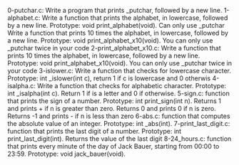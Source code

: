 0-putchar.c: Write a program that prints _putchar, followed by a new line.
1-alphabet.c: Write a function that prints the alphabet, in lowercase, followed by a new line. Prototype: void print_alphabet(void). Can only use _putchar
Write a function that prints 10 times the alphabet, in lowercase, followed by a new line. Prototype: void print_alphabet_x10(void). You can only use _putchar twice in your code
2-print_alphabet_x10.c: Write a function that prints 10 times the alphabet, in lowercase, followed by a new line. Prototype: void print_alphabet_x10(void). You can only use _putchar twice in your code
3-islower.c: Write a function that checks for lowercase character. Prototype: int _islower(int c), return 1 if c is lowercase and 0 otherwis
4-isalpha.c: Write a function that checks for alphabetic character. Prototype: int _isalpha(int c). Return 1 if is a letter and 0 if otherwise.
5-sign.c: function that prints the sign of a number. Prototype: int print_sign(int n). Returns 1 and prints + if n is greater than zero. Returns 0 and prints 0 if n is zero. Returns -1 and prints - if n is less than zero
6-abs.c: function that computes the absolute value of an integer. Prototype: int _abs(int).
7-print_last_digit.c: function that prints the last digit of a number. Prototype: int print_last_digit(int). Returns the value of the last digit
8-24_hours.c: function that prints every minute of the day of Jack Bauer, starting from 00:00 to 23:59. Prototype: void jack_bauer(void).
